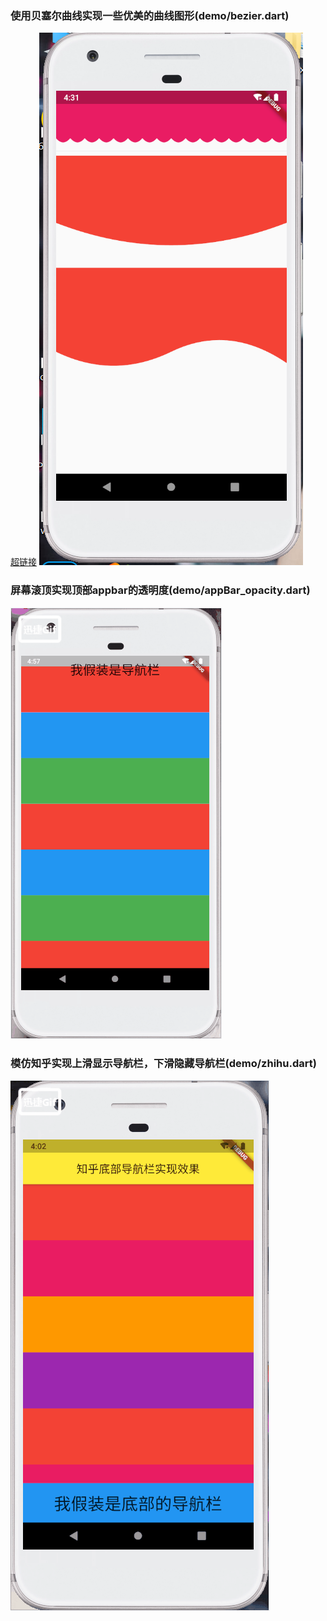 

### 使用贝塞尔曲线实现一些优美的曲线图形(demo/bezier.dart)
[超链接](./demo/bezier.dart)
![实现效果](./images/curtain.PNG)

### 屏幕滚顶实现顶部appbar的透明度(demo/appBar_opacity.dart)
![实现效果](./images/baropacity.gif)



### 模仿知乎实现上滑显示导航栏，下滑隐藏导航栏(demo/zhihu.dart)
![实现效果](./images/zhihu.gif)


